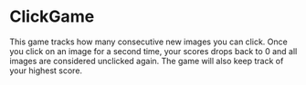 # ClickGame

This game tracks how many consecutive new images you can click. Once you click on an image for a second time, your scores drops back to 0 and all images are considered unclicked again. The game will also keep track of your highest score.